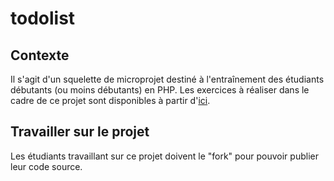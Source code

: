 # todolist

## Contexte

Il s'agit d'un squelette de microprojet destiné à l'entraînement des étudiants
débutants (ou moins débutants) en PHP. Les exercices à réaliser dans le cadre
de ce projet sont disponibles à partir d'[ici](./doc/0-Setup.md).

## Travailler sur le projet

Les étudiants travaillant sur ce projet doivent le "fork" pour pouvoir publier
leur code source.
